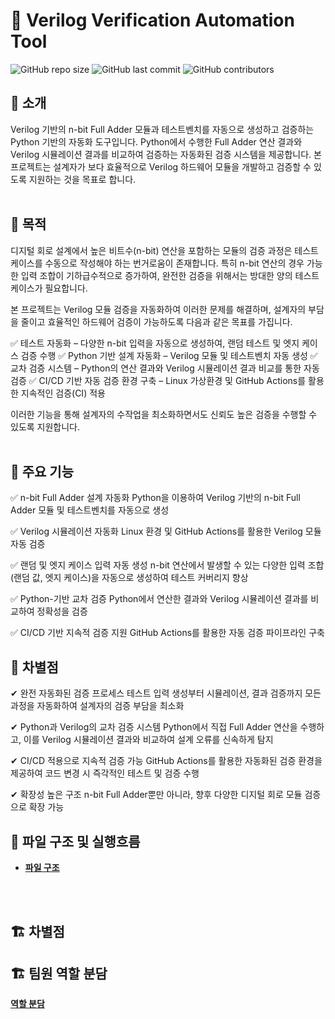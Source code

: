# 📌 Verilog Verification Automation Tool

![GitHub repo size](https://img.shields.io/github/repo-size/goeun-oh/Verilog-verification-automation-tool)
![GitHub last commit](https://img.shields.io/github/last-commit/goeun-oh/Verilog-verification-automation-tool)
![GitHub contributors](https://img.shields.io/github/contributors/goeun-oh/Verilog-verification-automation-tool)

## 📖 소개
Verilog 기반의 n-bit Full Adder 모듈과 테스트벤치를 자동으로 생성하고 검증하는 Python 기반의 자동화 도구입니다.
Python에서 수행한 Full Adder 연산 결과와 Verilog 시뮬레이션 결과를 비교하여 검증하는 자동화된 검증 시스템을 제공합니다.
본 프로젝트는 설계자가 보다 효율적으로 Verilog 하드웨어 모듈을 개발하고 검증할 수 있도록 지원하는 것을 목표로 합니다.
<br>
<br>

## 🎯 목적
디지털 회로 설계에서 높은 비트수(n-bit) 연산을 포함하는 모듈의 검증 과정은 테스트 케이스를 수동으로 작성해야 하는 번거로움이 존재합니다.
특히 n-bit 연산의 경우 가능한 입력 조합이 기하급수적으로 증가하여, 완전한 검증을 위해서는 방대한 양의 테스트 케이스가 필요합니다.

본 프로젝트는 Verilog 모듈 검증을 자동화하여 이러한 문제를 해결하며, 설계자의 부담을 줄이고 효율적인 하드웨어 검증이 가능하도록 다음과 같은 목표를 가집니다.

✅ 테스트 자동화 – 다양한 n-bit 입력을 자동으로 생성하여, 랜덤 테스트 및 엣지 케이스 검증 수행
✅ Python 기반 설계 자동화 – Verilog 모듈 및 테스트벤치 자동 생성
✅ 교차 검증 시스템 – Python의 연산 결과와 Verilog 시뮬레이션 결과 비교를 통한 자동 검증
✅ CI/CD 기반 자동 검증 환경 구축 – Linux 가상환경 및 GitHub Actions를 활용한 지속적인 검증(CI) 적용

이러한 기능을 통해 설계자의 수작업을 최소화하면서도 신뢰도 높은 검증을 수행할 수 있도록 지원합니다.
<br>
<br>

## 🔧 주요 기능
✅ n-bit Full Adder 설계 자동화
Python을 이용하여 Verilog 기반의 n-bit Full Adder 모듈 및 테스트벤치를 자동으로 생성

✅ Verilog 시뮬레이션 자동화
Linux 환경 및 GitHub Actions를 활용한 Verilog 모듈 자동 검증

✅ 랜덤 및 엣지 케이스 입력 자동 생성
n-bit 연산에서 발생할 수 있는 다양한 입력 조합(랜덤 값, 엣지 케이스)을 자동으로 생성하여 테스트 커버리지 향상

✅ Python-기반 교차 검증
Python에서 연산한 결과와 Verilog 시뮬레이션 결과를 비교하여 정확성을 검증

✅ CI/CD 기반 지속적 검증 지원
GitHub Actions를 활용한 자동 검증 파이프라인 구축

## 🚀 차별점
✔ 완전 자동화된 검증 프로세스
테스트 입력 생성부터 시뮬레이션, 결과 검증까지 모든 과정을 자동화하여 설계자의 검증 부담을 최소화

✔ Python과 Verilog의 교차 검증 시스템
Python에서 직접 Full Adder 연산을 수행하고, 이를 Verilog 시뮬레이션 결과와 비교하여 설계 오류를 신속하게 탐지

✔ CI/CD 적용으로 지속적 검증 가능
GitHub Actions를 활용한 자동화된 검증 환경을 제공하여 코드 변경 시 즉각적인 테스트 및 검증 수행

✔ 확장성 높은 구조
n-bit Full Adder뿐만 아니라, 향후 다양한 디지털 회로 모듈 검증으로 확장 가능

## 📂 파일 구조 및 실행흐름
- **[파일 구조](https://github.com/goeun-oh/Verilog-verification-automation-tool/blob/hotfix_v01/explain/file_structure.md)**
<br>
<br>

## 🏗️ 차별점


## 🏗️ 팀원 역할 분담
**[역할 분담](https://github.com/goeun-oh/Verilog-verification-automation-tool/blob/hotfix_v01/explain/division_role.md)**


<br>


